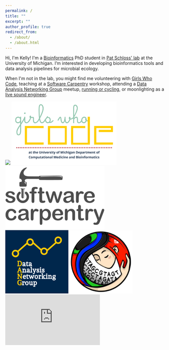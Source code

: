 ```yaml
---
permalink: /
title: ""
excerpt: ""
author_profile: true
redirect_from:
  - /about/
  - /about.html
---
```


Hi, I'm Kelly!
I'm a [Bioinformatics](https://medicine.umich.edu/dept/computational-medicine-bioinformatics) PhD student in
[Pat Schloss' lab](http://www.schlosslab.org/) at the University of Michigan.
I’m interested in developing bioinformatics tools and data analysis pipelines for microbial ecology.

When I'm not in the lab, you might find me volunteering with [Girls Who Code](http://umich.edu/~girlswc/),
teaching at a [Software Carpentry](https://umswc.github.io/) workshop,
attending a [Data Analysis Networking Group](https://um-dang.github.io) meetup,
[running or cycling](http://bit.ly/strava-kelly),
or moonlighting as a [live sound engineer](https://sovacool.dev/latex-cv/sound.pdf).


[<img src="https://raw.githubusercontent.com/kelly-sovacool/meta-repo/master/figures/language_all_bytes_n7.svg?sanitize=true" height=200>](https://github.com/kelly-sovacool/) [<img src="../images/logo_GWC-DCMB.png" height=200>](http://umich.edu/~girlswc/) [<img src="../images/logo_SWC.svg" height=200>](https://umswc.github.io/)[<img src="../images/logo_DANG.png" height=200>](https://um-dang.github.io) [<img src="../images/logo_mothur.png" height=200>](http://www.schlosslab.org/) <iframe height='160' width='300' frameborder='0' allowtransparency='true' scrolling='no' src='https://www.strava.com/athletes/23163300/activity-summary/10a1f58688a612e44a9b081b022b2812a9f486f3'></iframe>
